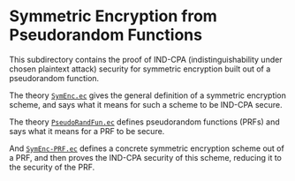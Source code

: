 Symmetric Encryption from Pseudorandom Functions
====================================================================

This subdirectory contains the proof of IND-CPA (indistinguishability
under chosen plaintext attack) security for symmetric encryption built
out of a pseudorandom function.

The theory [`SymEnc.ec`](SymEnc.ec) gives the
general definition of a symmetric encryption scheme, and says what it
means for such a scheme to be IND-CPA secure.

The theory [`PseudoRandFun.ec`](PseudoRandFun.ec)
defines pseudorandom functions (PRFs) and says what it means
for a PRF to be secure.

And [`SymEnc-PRF.ec`](SymEnc-PRF.ec`) defines a
concrete symmetric encryption scheme out of a PRF, and then proves the
IND-CPA security of this scheme, reducing it to the security of the
PRF.

